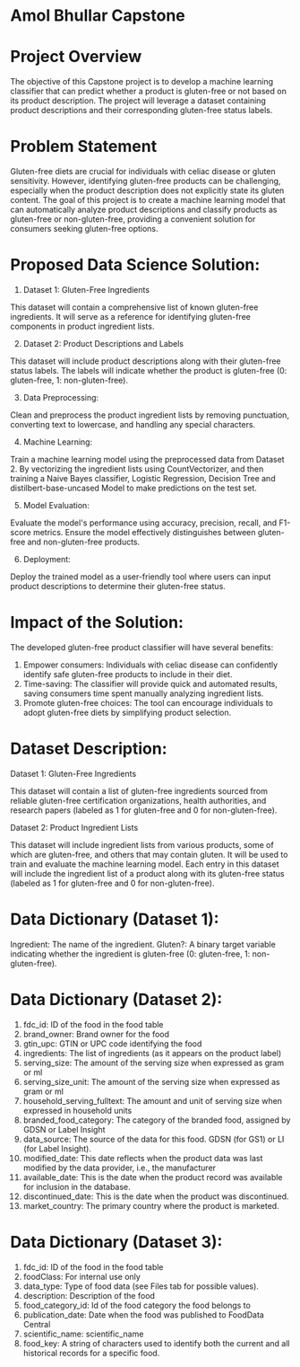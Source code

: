 # Amol Bhullar Capstone

# Project Overview

The objective of this Capstone project is to develop a machine learning classifier that can predict whether a product is gluten-free or not based on its product description. The project will leverage a dataset containing product descriptions and their corresponding gluten-free status labels.


# Problem Statement

Gluten-free diets are crucial for individuals with celiac disease or gluten sensitivity. However, identifying gluten-free products can be challenging, especially when the product description does not explicitly state its gluten content. The goal of this project is to create a machine learning model that can automatically analyze product descriptions and classify products as gluten-free or non-gluten-free, providing a convenient solution for consumers seeking gluten-free options.


# Proposed Data Science Solution:

1. Dataset 1: Gluten-Free Ingredients

This dataset will contain a comprehensive list of known gluten-free ingredients. It will serve as a reference for identifying gluten-free components in product ingredient lists.

2. Dataset 2: Product Descriptions and Labels


This dataset will include product descriptions along with their gluten-free status labels. The labels will indicate whether the product is gluten-free (0: gluten-free, 1: non-gluten-free).

3. Data Preprocessing:

Clean and preprocess the product ingredient lists by removing punctuation, converting text to lowercase, and handling any special characters.

4. Machine Learning:

Train a machine learning model using the preprocessed data from Dataset 2. By vectorizing the ingredient lists using CountVectorizer, and then training a Naive Bayes classifier, Logistic Regression, Decision Tree and distilbert-base-uncased Model to make predictions on the test set.

5. Model Evaluation:

Evaluate the model's performance using accuracy, precision, recall, and F1-score metrics.
Ensure the model effectively distinguishes between gluten-free and non-gluten-free products.

6. Deployment:

Deploy the trained model as a user-friendly tool where users can input product descriptions to determine their gluten-free status.

# Impact of the Solution:

The developed gluten-free product classifier will have several benefits:

1. Empower consumers: Individuals with celiac disease can confidently identify safe gluten-free products to include in their diet.
2. Time-saving: The classifier will provide quick and automated results, saving consumers time spent manually analyzing ingredient lists.
3. Promote gluten-free choices: The tool can encourage individuals to adopt gluten-free diets by simplifying product selection.

# Dataset Description:

Dataset 1: Gluten-Free Ingredients

This dataset will contain a list of gluten-free ingredients sourced from reliable gluten-free certification organizations, health authorities, and research papers (labeled as 1 for gluten-free and 0 for non-gluten-free).

Dataset 2: Product Ingredient Lists

This dataset will include ingredient lists from various products, some of which are gluten-free, and others that may contain gluten. It will be used to train and evaluate the machine learning model.
Each entry in this dataset will include the ingredient list of a product along with its gluten-free status (labeled as 1 for gluten-free and 0 for non-gluten-free).

# Data Dictionary (Dataset 1):

Ingredient: The name of the ingredient.
Gluten?: A binary target variable indicating whether the ingredient is gluten-free (0: gluten-free, 1: non-gluten-free).

# Data Dictionary (Dataset 2):
1. fdc_id: ID of the food in the food table
2. brand_owner: Brand owner for the food
3. gtin_upc: GTIN or UPC code identifying the food
4. ingredients: The list of ingredients (as it appears on the product label)
5. serving_size: The amount of the serving size when expressed as gram or ml
6. serving_size_unit: The amount of the serving size when expressed as gram or ml
7. household_serving_fulltext: The amount and unit of serving size when expressed in household units
8. branded_food_category: The category of the branded food, assigned by GDSN or Label Insight
9. data_source: The source of the data for this food. GDSN (for GS1) or LI (for Label Insight).
10. modified_date: This date reflects when the product data was last modified by the data provider, i.e., the manufacturer
11. available_date: This is the date when the product record was available for inclusion in the database.
12. discontinued_date: This is the date when the product was discontinued.
13. market_country: The primary country where the product is marketed.

# Data Dictionary (Dataset 3):
1. fdc_id: ID of the food in the food table
2. foodClass: For internal use only
3. data_type: Type of food data (see Files tab for possible values).
4. description: Description of the food
5. food_category_id: Id of the food category the food belongs to
6. publication_date: Date when the food was published to FoodData Central
7. scientific_name: scientific_name
8. food_key: A string of characters used to identify both the current and all historical records for a specific food.